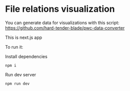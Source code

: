 # File relations visualization

You can generate data for visualizations with this script: https://github.com/hard-tender-blade/pwc-data-converter

This is next.js app

To run it:

Install dependencies

```
npm i
```

Run dev server

```
npm run dev
```

